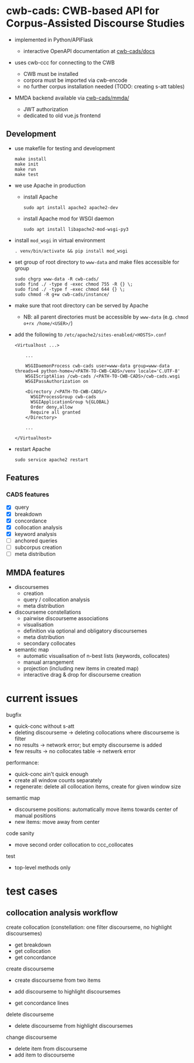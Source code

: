 # cwb-cads: CWB-based API for Corpus-Assisted Discourse Studies 

- implemented in Python/APIFlask
  + interactive OpenAPI documentation at [cwb-cads/docs](https://corpora.linguistik.uni-erlangen.de/cwb-cads/docs)

- uses cwb-ccc for connecting to the CWB
  + CWB must be installed
  + corpora must be imported via cwb-encode
  + no further corpus installation needed (TODO: creating s-att tables)

- MMDA backend available via [cwb-cads/mmda/](https://corpora.linguistik.uni-erlangen.de/cwb-cads/mmda/)
  + JWT authorization
  + dedicated to old vue.js frontend

## Development

- use makefile for testing and development
  ```
  make install
  make init
  make run
  make test
  ```

- we use Apache in production

  + install Apache
    ```
    sudo apt install apache2 apache2-dev
    ```
  + install Apache mod for WSGI daemon
    ```
    sudo apt install libapache2-mod-wsgi-py3
    ```

- install `mod_wsgi` in virtual environment
  ```
  . venv/bin/activate && pip install mod_wsgi
  ```

- set group of root directory to `www-data` and make files accessible for group
  ```
  sudo chgrp www-data -R cwb-cads/
  sudo find ./ -type d -exec chmod 755 -R {} \;
  sudo find ./ -type f -exec chmod 644 {} \;
  sudo chmod -R g+w cwb-cads/instance/
  ```

- make sure that root directory can be served by Apache
  + NB: all parent directories must be accessible by `www-data` (e.g. `chmod o+rx /home/<USER>/`)

- add the following to `/etc/apache2/sites-enabled/<HOSTS>.conf`
  ```apacheconf
  <Virtualhost ...>
  
	  ...
	  
	  WSGIDaemonProcess cwb-cads user=www-data group=www-data threads=4 python-home=/<PATH-TO-CWB-CADS>/venv locale='C.UTF-8'
	  WSGIScriptAlias /cwb-cads /<PATH-TO-CWB-CADS>/cwb-cads.wsgi
	  WSGIPassAuthorization on
	  
	  <Directory /<PATH-TO-CWB-CADS/>
		WSGIProcessGroup cwb-cads
		WSGIApplicationGroup %{GLOBAL}
		Order deny,allow
		Require all granted
	  </Directory>
	
	  ...
	  
  </Virtualhost>
  ```
  
- restart Apache
  ```
  sudo service apache2 restart
  ```

## Features

### CADS features
- [x] query
- [x] breakdown
- [x] concordance
- [x] collocation analysis
- [x] keyword analysis
- [ ] anchored queries
- [ ] subcorpus creation
- [ ] meta distribution

## MMDA features
- discoursemes
  + creation 
  + query / collocation analysis
  + meta distribution
- discourseme constellations
  + pairwise discourseme associations
  + visualisation
  + definition via optional and obligatory discoursemes
  + meta distribution
  + secondary collocates
- semantic map
  + automatic visualisation of n-best lists (keywords, collocates)
  + manual arrangement
  + projection (including new items in created map)
  + interactive drag & drop for discourseme creation

# current issues

bugfix
- quick-conc without s-att
- deleting discourseme → deleting collocations where discourseme is filter
- no results → network error; but empty discourseme is added
- few results → no collocates table → netwerk error

performance:
- quick-conc ain't quick enough
- create all window counts separately
- regenerate: delete all collocation items, create for given window size

semantic map
- discourseme positions: automatically move items towards center of manual positions
- new items: move away from center

code sanity
- move second order collocation to ccc_collocates

test
- top-level methods only

# test cases

## collocation analysis workflow

create collocation (constellation: one filter discourseme, no highlight discoursemes)

- get breakdown
- get collocation
- get concordance

create discourseme

- create discourseme from two items
- add discourseme to highlight discoursemes

- get concordance lines

delete discourseme

- delete discourseme from highlight discoursemes

change discourseme

- delete item from discourseme
- add item to discourseme
